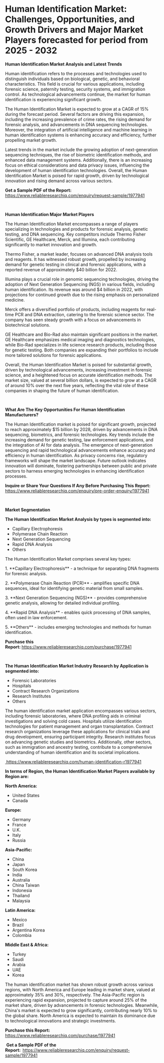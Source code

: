<p><h1>Human Identification Market: Challenges, Opportunities, and Growth Drivers and Major Market Players forecasted for period from 2025 - 2032</h1></p><p><strong>Human Identification Market Analysis and Latest Trends</strong></p>
<p><p>Human identification refers to the processes and technologies used to distinguish individuals based on biological, genetic, and behavioral characteristics. This field is crucial for various applications, including forensic science, paternity testing, security systems, and immigration control. As technological advancements continue, the market for human identification is experiencing significant growth.</p><p>The Human Identification Market is expected to grow at a CAGR of 15% during the forecast period. Several factors are driving this expansion, including the increasing prevalence of crime rates, the rising demand for forensic analysis, and advancements in DNA sequencing technologies. Moreover, the integration of artificial intelligence and machine learning in human identification systems is enhancing accuracy and efficiency, further propelling market growth.</p><p>Latest trends in the market include the growing adoption of next-generation sequencing techniques, the rise of biometric identification methods, and enhanced data management systems. Additionally, there is an increasing focus on ethical considerations and data privacy issues, influencing the development of human identification technologies. Overall, the Human Identification Market is poised for rapid growth, driven by technological innovation and rising demand across various sectors.</p></p>
<p><strong>Get a Sample PDF of the Report:&nbsp;</strong> <a href="https://www.reliableresearchiq.com/enquiry/request-sample/1977941?utm_campaign=3129&utm_medium=2&utm_source=Github&utm_content=ia&utm_term=13042025&utm_id=human-identification">https://www.reliableresearchiq.com/enquiry/request-sample/1977941</a></p>
<p>&nbsp;</p>
<p><strong>Human Identification Major Market Players</strong></p>
<p><p>The Human Identification Market encompasses a range of players specializing in technologies and products for forensic analysis, genetic testing, and DNA sequencing. Key competitors include Thermo Fisher Scientific, GE Healthcare, Merck, and Illumina, each contributing significantly to market innovation and growth.</p><p>Thermo Fisher, a market leader, focuses on advanced DNA analysis tools and reagents. It has witnessed robust growth, propelled by increasing demand for genetic testing in clinical and forensic applications, with a reported revenue of approximately $40 billion for 2022.</p><p>Illumina plays a crucial role in genomic sequencing technologies, driving the adoption of Next Generation Sequencing (NGS) in various fields, including human identification. Its revenue was around $4 billion in 2022, with projections for continued growth due to the rising emphasis on personalized medicine.</p><p>Merck offers a diversified portfolio of products, including reagents for real-time PCR and DNA extraction, catering to the forensic science sector.  The company has seen steady growth with a focus on advancements in biotechnical solutions.</p><p>GE Healthcare and Bio-Rad also maintain significant positions in the market. GE Healthcare emphasizes medical imaging and diagnostics technologies, while Bio-Rad specializes in life science research products, including those for genetic testing. Both companies are expanding their portfolios to include more tailored solutions for forensic applications.</p><p>Overall, the Human Identification Market is poised for substantial growth, driven by technological advancements, increasing investment in forensic science, and a heightened focus on accurate identification methods. The market size, valued at several billion dollars, is expected to grow at a CAGR of around 10% over the next five years, reflecting the vital role of these companies in shaping the future of human identification.</p></p>
<p>&nbsp;</p>
<p><strong>What Are The Key Opportunities For Human Identification Manufacturers?</strong></p>
<p><p>The Human Identification market is poised for significant growth, projected to reach approximately $15 billion by 2028, driven by advancements in DNA sequencing, biometrics, and forensic technologies. Key trends include the increasing demand for genetic testing, law enforcement applications, and the integration of AI for data analysis. The emergence of next-generation sequencing and rapid technological advancements enhance accuracy and efficiency in human identification. As privacy concerns rise, regulatory frameworks will shape the market landscape. Future outlook indicates innovation will dominate, fostering partnerships between public and private sectors to harness emerging technologies in enhancing identification processes.</p></p>
<p><strong>Inquire or Share Your Questions If Any Before Purchasing This Report:</strong> <a href="https://www.reliableresearchiq.com/enquiry/pre-order-enquiry/1977941?utm_campaign=3129&utm_medium=2&utm_source=Github&utm_content=ia&utm_term=13042025&utm_id=human-identification">https://www.reliableresearchiq.com/enquiry/pre-order-enquiry/1977941</a></p>
<p>&nbsp;</p>
<p><strong>Market Segmentation</strong></p>
<p><strong>The Human Identification Market Analysis by types is segmented into:</strong></p>
<p><ul><li>Capillary Electrophoresis</li><li>Polymerase Chain Reaction</li><li>Next Generation Sequencing</li><li>Rapid DNA Analysis</li><li>Others</li></ul></p>
<p><p>The Human Identification Market comprises several key types: </p><p>1. **Capillary Electrophoresis** - a technique for separating DNA fragments for forensic analysis.</p><p>2. **Polymerase Chain Reaction (PCR)** - amplifies specific DNA sequences, ideal for identifying genetic material from small samples.</p><p>3. **Next Generation Sequencing (NGS)** - provides comprehensive genetic analysis, allowing for detailed individual profiling.</p><p>4. **Rapid DNA Analysis** - enables quick processing of DNA samples, often used in law enforcement.</p><p>5. **Others** - includes emerging technologies and methods for human identification.</p></p>
<p><strong>Purchase this Report:&nbsp;</strong><a href="https://www.reliableresearchiq.com/purchase/1977941?utm_campaign=3129&utm_medium=2&utm_source=Github&utm_content=ia&utm_term=13042025&utm_id=human-identification">https://www.reliableresearchiq.com/purchase/1977941</a></p>
<p>&nbsp;</p>
<p><strong>The Human Identification Market Industry Research by Application is segmented into:</strong></p>
<p><ul><li>Forensic Laboratories</li><li>Hospitals</li><li>Contract Research Organizations</li><li>Research Institutes</li><li>Others</li></ul></p>
<p><p>The human identification market application encompasses various sectors, including forensic laboratories, where DNA profiling aids in criminal investigations and solving cold cases. Hospitals utilize identification technologies for patient management and organ transplantation. Contract research organizations leverage these applications for clinical trials and drug development, ensuring participant integrity. Research institutes focus on advancing genetic studies and biometrics. Additionally, other sectors, such as immigration and ancestry testing, contribute to a comprehensive understanding of human identification and its societal implications.</p></p>
<p><a href="https://www.reliableresearchiq.com/human-identification-r1977941?utm_campaign=3129&utm_medium=2&utm_source=Github&utm_content=ia&utm_term=13042025&utm_id=human-identification">&nbsp;https://www.reliableresearchiq.com/human-identification-r1977941</a></p>
<p><strong>In terms of Region, the Human Identification Market Players available by Region are:</strong></p>
<p>
    <p> <strong> North America: </strong>
        <ul>
            <li>United States</li>
            <li>Canada</li>
        </ul>
        </p> 
    <p> <strong> Europe: </strong>
        <ul>
            <li>Germany</li>
            <li>France</li>
            <li>U.K.</li>
            <li>Italy</li>
            <li>Russia</li>
        </ul>
        </p> 
    <p> <strong> Asia-Pacific: </strong>
        <ul>
            <li>China</li>
            <li>Japan</li>
            <li>South Korea</li>
            <li>India</li>
            <li>Australia</li>
            <li>China Taiwan</li>
            <li>Indonesia</li>
            <li>Thailand</li>
            <li>Malaysia</li>
        </ul>
        </p> 
    <p> <strong> Latin America: </strong>
        <ul>
            <li>Mexico</li>
            <li>Brazil</li>
            <li>Argentina Korea</li>
            <li>Colombia</li>
        </ul>
        </p> 
    <p> <strong> Middle East & Africa: </strong>
        <ul>
            <li>Turkey</li>
            <li>Saudi</li>
            <li>Arabia</li>
            <li>UAE</li>
            <li>Korea</li>
        </ul>
    </p>
    </p>
<p><p>The human identification market has shown robust growth across various regions, with North America and Europe leading in market share, valued at approximately 35% and 30%, respectively. The Asia-Pacific region is experiencing rapid expansion, projected to capture around 25% of the market share, driven by advancements in forensic technologies. Meanwhile, China's market is expected to grow significantly, contributing nearly 10% to the global share. North America is expected to maintain its dominance due to technological innovations and strategic investments.</p></p>
<p><strong>Purchase this Report: </strong><a href="https://www.reliableresearchiq.com/purchase/1977941?utm_campaign=3129&utm_medium=2&utm_source=Github&utm_content=ia&utm_term=13042025&utm_id=human-identification">https://www.reliableresearchiq.com/purchase/1977941</a></p>
<p>&nbsp;<strong>Get a Sample PDF of the Report:&nbsp;&nbsp;</strong><a href="https://www.reliableresearchiq.com/enquiry/request-sample/1977941?utm_campaign=3129&utm_medium=2&utm_source=Github&utm_content=ia&utm_term=13042025&utm_id=human-identification">https://www.reliableresearchiq.com/enquiry/request-sample/1977941</a></p>
<p><strong></strong></p>
<p><p></p><p></p><p></p></p>